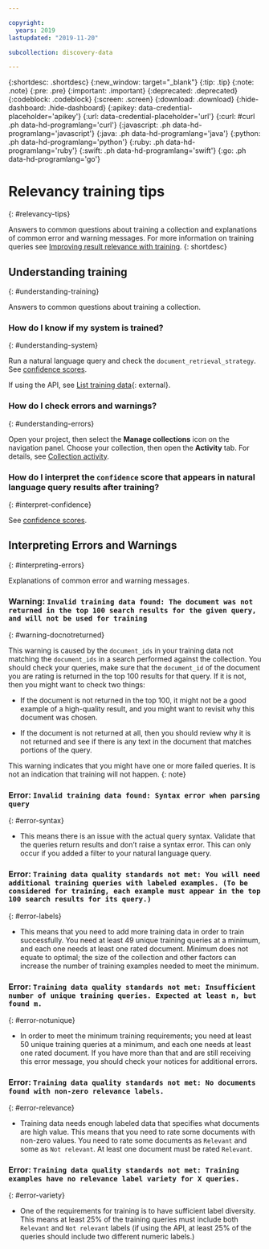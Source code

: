 ```yaml
---

copyright:
  years: 2019
lastupdated: "2019-11-20"

subcollection: discovery-data

---
```


{:shortdesc: .shortdesc}
{:new_window: target="_blank"}
{:tip: .tip}
{:note: .note}
{:pre: .pre}
{:important: .important}
{:deprecated: .deprecated}
{:codeblock: .codeblock}
{:screen: .screen}
{:download: .download}
{:hide-dashboard: .hide-dashboard}
{:apikey: data-credential-placeholder='apikey'} 
{:url: data-credential-placeholder='url'}
{:curl: #curl .ph data-hd-programlang='curl'}
{:javascript: .ph data-hd-programlang='javascript'}
{:java: .ph data-hd-programlang='java'}
{:python: .ph data-hd-programlang='python'}
{:ruby: .ph data-hd-programlang='ruby'}
{:swift: .ph data-hd-programlang='swift'}
{:go: .ph data-hd-programlang='go'}

# Relevancy training tips
{: #relevancy-tips}

Answers to common questions about training a collection and explanations of common error and warning messages. For more information on training queries see [Improving result relevance with training](/docs/services/discovery-data?topic=discovery-data-train#train).
{: shortdesc}

## Understanding training
{: #understanding-training}

Answers to common questions about training a collection.

### How do I know if my system is trained?
{: #understanding-system}

Run a natural language query and check the `document_retrieval_strategy`. See [confidence scores](/docs/services/discovery-data?topic=discovery-data-confidence#confidence).

If using the API, see [List training data](https://{DomainName}/apidocs/discovery-data#list-training-data){: external}.

### How do I check errors and warnings?
{: #understanding-errors}

Open your project, then select the **Manage collections** icon on the navigation panel. Choose your collection, then open the **Activity** tab. For details, see [Collection activity](/docs/services/discovery-data?topic=discovery-data-collections#collection-overview).

### How do I interpret the `confidence` score that appears in natural language query results after training?
{: #interpret-confidence}

See [confidence scores](/docs/services/discovery-data?topic=discovery-data-confidence#confidence). 

## Interpreting Errors and Warnings
{: #interpreting-errors}

Explanations of common error and warning messages.

### Warning: `Invalid training data found: The document was not returned in the top 100 search results for the given query, and will not be used for training`
{: #warning-docnotreturned}

This warning is caused by the `document_ids` in your training data not matching the `document_ids` in a search performed against the collection. You should check your queries, make sure that the `document_id` of the document you are rating is returned in the top 100 results for that query. If it is not, then you might want to check two things:  

- If the document is not returned in the top 100, it might not be a good example of a high-quality result, and you might want to revisit why this document was chosen.  

- If the document is not returned at all, then you should review why it is not returned and see if there is any text in the document that matches portions of the query.  

This warning indicates that you might have one or more failed queries. It is not an indication that training will not happen.
{: note}  

### Error: `Invalid training data found: Syntax error when parsing query`
{: #error-syntax}

- This means there is an issue with the actual query syntax. Validate that the queries return results and don’t raise a syntax error. This can only occur if you added a filter to your natural language query.

### Error: `Training data quality standards not met: You will need additional training queries with labeled examples. (To be considered for training, each example must appear in the top 100 search results for its query.)`
{: #error-labels}

- This means that you need to add more training data in order to train successfully. You need at least 49 unique training queries at a minimum, and each one needs at least one rated document. Minimum does not equate to optimal; the size of the collection and other factors can increase the number of training examples needed to meet the minimum.  

### Error: `Training data quality standards not met: Insufficient number of unique training queries. Expected at least n, but found m.`
{: #error-notunique}

- In order to meet the minimum training requirements; you need at least 50 unique training queries at a minimum, and each one needs at least one rated document. If you have more than that and are still receiving this error message, you should check your notices for additional errors.  

### Error: `Training data quality standards not met: No documents found with non-zero relevance labels.`
{: #error-relevance}

- Training data needs enough labeled data that specifies what documents are high value. This means that you need to rate some documents with non-zero values. You need to rate some documents as `Relevant` and some as `Not relevant`. At least one document must be rated `Relevant`.

### Error: `Training data quality standards not met: Training examples have no relevance label variety for X queries.`
{: #error-variety}

- One of the requirements for training is to have sufficient label diversity. This means at least 25% of the training queries must include both `Relevant` and `Not relevant` labels (if using the API, at least 25% of the queries should include two different numeric labels.)